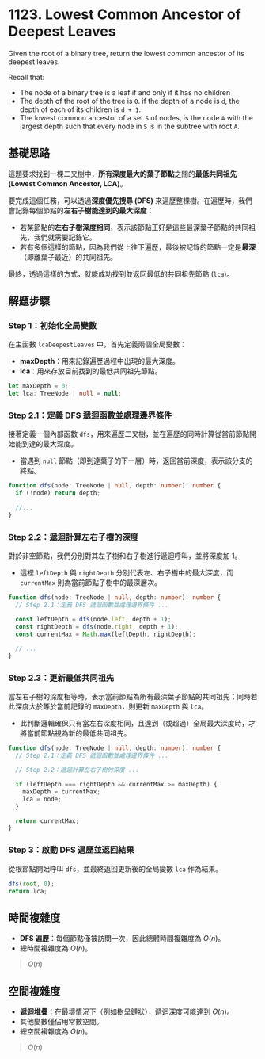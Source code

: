 # 1123. Lowest Common Ancestor of Deepest Leaves

Given the root of a binary tree, return the lowest common ancestor of its deepest leaves.

Recall that:

- The node of a binary tree is a leaf if and only if it has no children
- The depth of the root of the tree is `0`. 
  if the depth of a node is `d`, the depth of each of its children is `d + 1`.
- The lowest common ancestor of a set `S` of nodes, is the node `A` with the largest depth such 
  that every node in `S` is in the subtree with root `A`.

## 基礎思路

這題要求找到一棵二叉樹中，**所有深度最大的葉子節點**之間的**最低共同祖先 (Lowest Common Ancestor, LCA)**。

要完成這個任務，可以透過**深度優先搜尋 (DFS)** 來遍歷整棵樹。在遍歷時，我們會記錄每個節點的**左右子樹能達到的最大深度**：

- 若某節點的**左右子樹深度相同**，表示該節點正好是這些最深葉子節點的共同祖先，我們就需要記錄它。
- 若有多個這樣的節點，因為我們從上往下遍歷，最後被記錄的節點一定是**最深**（即離葉子最近）的共同祖先。

最終，透過這樣的方式，就能成功找到並返回最低的共同祖先節點 (`lca`)。

## 解題步驟

### Step 1：初始化全局變數

在主函數 `lcaDeepestLeaves` 中，首先定義兩個全局變數：

- **maxDepth**：用來記錄遍歷過程中出現的最大深度。
- **lca**：用來存放目前找到的最低共同祖先節點。

```typescript
let maxDepth = 0;
let lca: TreeNode | null = null;
```

### Step 2.1：定義 DFS 遞迴函數並處理邊界條件

接著定義一個內部函數 `dfs`，用來遍歷二叉樹，並在遍歷的同時計算從當前節點開始能到達的最大深度。
- 當遇到 `null` 節點（即到達葉子的下一層）時，返回當前深度，表示該分支的終點。

```typescript
function dfs(node: TreeNode | null, depth: number): number {
  if (!node) return depth;
  
  //...
}
```

### Step 2.2：遞迴計算左右子樹的深度

對於非空節點，我們分別對其左子樹和右子樹進行遞迴呼叫，並將深度加 1。

- 這裡 `leftDepth` 與 `rightDepth` 分別代表左、右子樹中的最大深度，而 `currentMax` 則為當前節點子樹中的最深層次。

```typescript
function dfs(node: TreeNode | null, depth: number): number {
  // Step 2.1：定義 DFS 遞迴函數並處理邊界條件 ...

  const leftDepth = dfs(node.left, depth + 1);
  const rightDepth = dfs(node.right, depth + 1);
  const currentMax = Math.max(leftDepth, rightDepth);
  
  // ...
}
```

### Step 2.3：更新最低共同祖先

當左右子樹的深度相等時，表示當前節點為所有最深葉子節點的共同祖先；同時若此深度大於等於當前記錄的 `maxDepth`，則更新 `maxDepth` 與 `lca`。

- 此判斷邏輯確保只有當左右深度相同，且達到（或超過）全局最大深度時，才將當前節點視為新的最低共同祖先。

```typescript
function dfs(node: TreeNode | null, depth: number): number {
  // Step 2.1：定義 DFS 遞迴函數並處理邊界條件 ...

  // Step 2.2：遞迴計算左右子樹的深度 ...

  if (leftDepth === rightDepth && currentMax >= maxDepth) {
    maxDepth = currentMax;
    lca = node;
  }

  return currentMax;
}
```

### Step 3：啟動 DFS 遍歷並返回結果

從根節點開始呼叫 `dfs`，並最終返回更新後的全局變數 `lca` 作為結果。

```typescript
dfs(root, 0);
return lca;
```

## 時間複雜度

- **DFS 遍歷**：每個節點僅被訪問一次，因此總體時間複雜度為 $O(n)$。
- 總時間複雜度為 $O(n)$。

> $O(n)$

## 空間複雜度

- **遞迴堆疊**：在最壞情況下（例如樹呈鏈狀），遞迴深度可能達到 $O(n)$。
- 其他變數僅佔用常數空間。
- 總空間複雜度為 $O(n)$。

> $O(n)$
